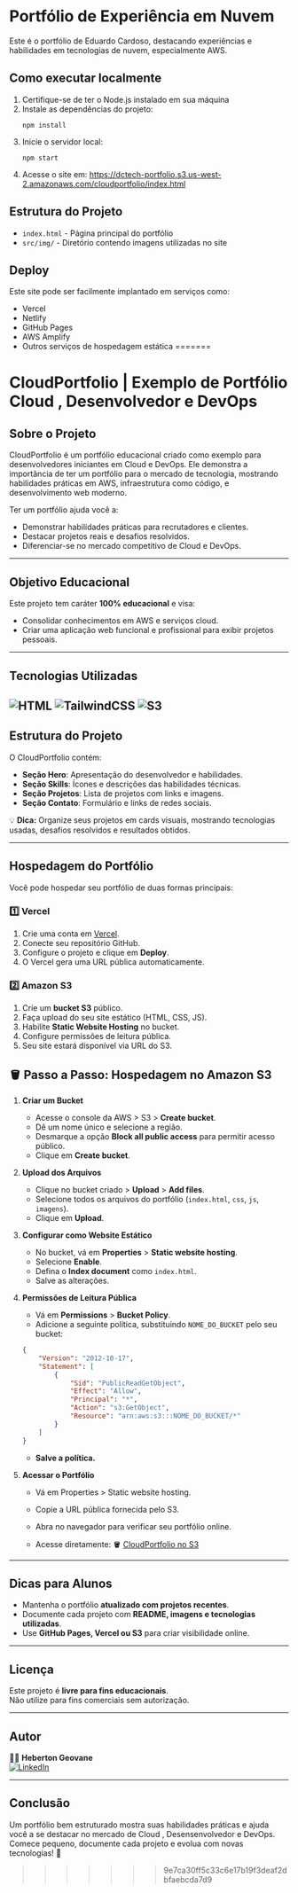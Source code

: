 # Portfólio de Experiência em Nuvem

Este é o portfólio de Eduardo Cardoso, destacando experiências e habilidades em tecnologias de nuvem, especialmente AWS.

## Como executar localmente

1. Certifique-se de ter o Node.js instalado em sua máquina
2. Instale as dependências do projeto:
   ```
   npm install
   ```
3. Inicie o servidor local:
   ```
   npm start
   ```
4. Acesse o site em: https://dctech-portfolio.s3.us-west-2.amazonaws.com/cloudportfolio/index.html

## Estrutura do Projeto

- `index.html` - Página principal do portfólio
- `src/img/` - Diretório contendo imagens utilizadas no site

## Deploy

Este site pode ser facilmente implantado em serviços como:
- Vercel
- Netlify
- GitHub Pages
- AWS Amplify
- Outros serviços de hospedagem estática
=======
# CloudPortfolio | Exemplo de Portfólio Cloud , Desenvolvedor e DevOps

## Sobre o Projeto
CloudPortfolio é um portfólio educacional criado como exemplo para desenvolvedores iniciantes em Cloud e DevOps. Ele demonstra a importância de ter um portfólio para o mercado de tecnologia, mostrando habilidades práticas em AWS, infraestrutura como código, e desenvolvimento web moderno.

Ter um portfólio ajuda você a:

- Demonstrar habilidades práticas para recrutadores e clientes.
- Destacar projetos reais e desafios resolvidos.
- Diferenciar-se no mercado competitivo de Cloud e DevOps.

---

## Objetivo Educacional
Este projeto tem caráter **100% educacional** e visa:

- Consolidar conhecimentos em AWS e serviços cloud.
- Criar uma aplicação web funcional e profissional para exibir projetos pessoais.

---

## Tecnologias Utilizadas

![HTML](https://img.shields.io/badge/HTML5-E34F26?logo=html5&logoColor=white) 
![TailwindCSS](https://img.shields.io/badge/TailwindCSS-38B2AC?logo=tailwind-css&logoColor=white)
![S3](https://img.shields.io/badge/AWS-S3-blue?logo=amazon-aws&logoColor=white) 
---

## Estrutura do Projeto
O CloudPortfolio contém:

- **Seção Hero**: Apresentação do desenvolvedor e habilidades.  
- **Seção Skills**: Ícones e descrições das habilidades técnicas.  
- **Seção Projetos**: Lista de projetos com links e imagens.  
- **Seção Contato**: Formulário e links de redes sociais.  

💡 **Dica:** Organize seus projetos em cards visuais, mostrando tecnologias usadas, desafios resolvidos e resultados obtidos.

---

## Hospedagem do Portfólio

Você pode hospedar seu portfólio de duas formas principais:

### 1️⃣ Vercel
1. Crie uma conta em [Vercel](https://vercel.com/).  
2. Conecte seu repositório GitHub.  
3. Configure o projeto e clique em **Deploy**.  
4. O Vercel gera uma URL pública automaticamente.

### 2️⃣ Amazon S3
1. Crie um **bucket S3** público.  
2. Faça upload do seu site estático (HTML, CSS, JS).  
3. Habilite **Static Website Hosting** no bucket.  
4. Configure permissões de leitura pública.  
5. Seu site estará disponível via URL do S3.

## 🪣 Passo a Passo: Hospedagem no Amazon S3

1. **Criar um Bucket**
   - Acesse o console da AWS > S3 > **Create bucket**.
   - Dê um nome único e selecione a região.
   - Desmarque a opção **Block all public access** para permitir acesso público.
   - Clique em **Create bucket**.

2. **Upload dos Arquivos**
   - Clique no bucket criado > **Upload** > **Add files**.
   - Selecione todos os arquivos do portfólio (`index.html`, `css`, `js`, `imagens`).
   - Clique em **Upload**.

3. **Configurar como Website Estático**
   - No bucket, vá em **Properties** > **Static website hosting**.
   - Selecione **Enable**.
   - Defina o **Index document** como `index.html`.
   - Salve as alterações.

4. **Permissões de Leitura Pública**
   - Vá em **Permissions** > **Bucket Policy**.
   - Adicione a seguinte política, substituindo `NOME_DO_BUCKET` pelo seu bucket:

   ```json
   {
       "Version": "2012-10-17",
       "Statement": [
           {
               "Sid": "PublicReadGetObject",
               "Effect": "Allow",
               "Principal": "*",
               "Action": "s3:GetObject",
               "Resource": "arn:aws:s3:::NOME_DO_BUCKET/*"
           }
       ]
   }
   
   ```
   - **Salve a política.**

5. **Acessar o Portfólio**

   - Vá em Properties > Static website hosting.

   - Copie a URL pública fornecida pelo S3.

   - Abra no navegador para verificar seu portfólio online.
   - Acesse diretamente: 🪣  [CloudPortfolio no S3](http://cloudportfolio1.s3-website-us-east-1.amazonaws.com)
---

## Dicas para Alunos
- Mantenha o portfólio **atualizado com projetos recentes**.  
- Documente cada projeto com **README, imagens e tecnologias utilizadas**.  
- Use **GitHub Pages, Vercel ou S3** para criar visibilidade online.  

---

## Licença
Este projeto é **livre para fins educacionais**.  
Não utilize para fins comerciais sem autorização.

---

## Autor
🧑‍🏫 **Heberton Geovane**  
[![LinkedIn](https://img.shields.io/badge/-LinkedIn-0A66C2?style=flat&logo=linkedin&logoColor=white)](https://www.linkedin.com/in/heberton-geovane/)

---

## Conclusão
Um portfólio bem estruturado mostra suas habilidades práticas e ajuda você a se destacar no mercado de Cloud , Desensenvolvedor e DevOps. Comece pequeno, documente cada projeto e evolua com novas tecnologias! 🚀
>>>>>>> 9e7ca30ff5c33c6e17b19f3deaf2dbfaebcda7d9
